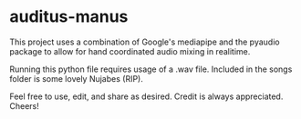 # auditus-manus
This project uses a combination of Google's mediapipe and the pyaudio package to allow for hand coordinated audio mixing in realitime. 

Running this python file requires usage of a .wav file. Included in the songs folder is some lovely Nujabes (RIP). 

Feel free to use, edit, and share as desired. Credit is always appreciated. Cheers!

